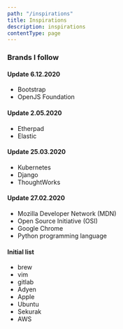 ```yaml
---
path: "/inspirations"
title: Inspirations
description: inspirations
contentType: page
---
```


### Brands I follow

#### Update 6.12.2020

- Bootstrap
- OpenJS Foundation

#### Update 2.05.2020

- Etherpad
- Elastic

#### Update 25.03.2020

- Kubernetes
- Django
- ThoughtWorks

#### Update 27.02.2020

- Mozilla Developer Network (MDN)
- Open Source Initiative (OSI)
- Google Chrome
- Python programming language

#### Initial list

- brew
- vim
- gitlab
- Adyen
- Apple
- Ubuntu
- Sekurak
- AWS

